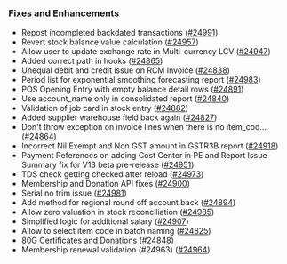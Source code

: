 ### Fixes and Enhancements

- Repost incompleted backdated transactions ([#24991](https://github.com/frappe/erpnext/pull/24991))
- Revert stock balance value calculation ([#24957](https://github.com/frappe/erpnext/pull/24957))
- Allow user to update exchange rate in Multi-currency LCV ([#24947](https://github.com/frappe/erpnext/pull/24947))
- Added correct path in hooks ([#24865](https://github.com/frappe/erpnext/pull/24865))
- Unequal debit and credit issue on RCM Invoice ([#24838](https://github.com/frappe/erpnext/pull/24838))
- Period list for exponential smoothing forecasting report ([#24983](https://github.com/frappe/erpnext/pull/24983))
- POS Opening Entry with empty balance detail rows ([#24891](https://github.com/frappe/erpnext/pull/24891))
- Use account_name only in consolidated report ([#24840](https://github.com/frappe/erpnext/pull/24840))
- Validation of job card in stock entry ([#24882](https://github.com/frappe/erpnext/pull/24882))
- Added supplier warehouse field back again ([#24827](https://github.com/frappe/erpnext/pull/24827))
- Don't throw exception on invoice lines when there is no item_cod… ([#24864](https://github.com/frappe/erpnext/pull/24864))
- Incorrect Nil Exempt and Non GST amount in GSTR3B report ([#24918](https://github.com/frappe/erpnext/pull/24918))
- Payment References on adding Cost Center in PE and Report Issue Summary fix for V13 beta pre-release ([#24951](https://github.com/frappe/erpnext/pull/24951))
- TDS check getting checked after reload ([#24973](https://github.com/frappe/erpnext/pull/24973))
- Membership and Donation API fixes ([#24900](https://github.com/frappe/erpnext/pull/24900))
- Serial no trim issue ([#24981](https://github.com/frappe/erpnext/pull/24981))
- Add method for regional round off account back ([#24894](https://github.com/frappe/erpnext/pull/24894))
- Allow zero valuation in stock reconciliation ([#24985](https://github.com/frappe/erpnext/pull/24985))
- Simplified logic for additional salary ([#24907](https://github.com/frappe/erpnext/pull/24907))
- Allow to select item code in batch naming ([#24825](https://github.com/frappe/erpnext/pull/24825))
- 80G Certificates and Donations ([#24848](https://github.com/frappe/erpnext/pull/24848))
- Membership renewal validation (#24963) ([#24964](https://github.com/frappe/erpnext/pull/24964))